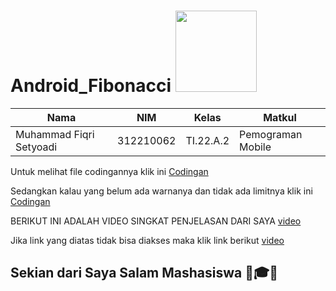 # Android_Fibonacci <img src=https://lh3.googleusercontent.com/LYUDWiiqyTSiwzbPsJnYhfTzA3kUAoYgRy_1mpKTZOuLtpaMTaNdPKm8Xesm5mxA_zUSIGy6RO4PxhUnIDgTgbmroxgVpudnc0XKWW0cByZXppI2WGo width="130px">
|**Nama**|**NIM**|**Kelas**|**Matkul**|
|----|---|-----|------|
|Muhammad Fiqri Setyoadi|312210062|TI.22.A.2|Pemograman Mobile|

Untuk melihat file codingannya klik ini [Codingan](Fibonacci)

Sedangkan kalau yang belum ada warnanya dan tidak ada limitnya klik ini [Codingan](<Android Project>)

BERIKUT INI ADALAH VIDEO SINGKAT PENJELASAN DARI SAYA
[video](Video/Penjelasan.mp4)

Jika link yang diatas tidak bisa diakses maka klik link berikut [video](https://drive.google.com/file/d/1zcwIYWTdpsIm2lT5P0l-q9SdNn53MfpL/view?usp=sharing)

## Sekian dari Saya Salam Mashasiswa 🙏🎓😉